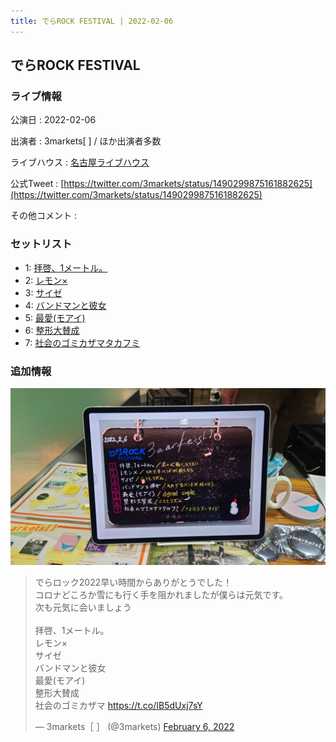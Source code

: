 ```yaml
---
title: でらROCK FESTIVAL | 2022-02-06
---
```

## でらROCK FESTIVAL

### ライブ情報

公演日
:    2022-02-06

出演者
:    3markets[ ] / ほか出演者多数

ライブハウス
:    [名古屋ライブハウス](livehouse029.html)

公式Tweet
:    [https://twitter.com/3markets/status/1490299875161882625](https://twitter.com/3markets/status/1490299875161882625)

その他コメント
:    

### セットリスト

*  1: [拝啓、1メートル。](song010.html)
*  2: [レモン×](song003.html)
*  3: [サイゼ](song004.html)
*  4: [バンドマンと彼女](song009.html)
*  5: [最愛(モアイ)](song014.html)
*  6: [整形大賛成](song005.html)
*  7: [社会のゴミカザマタカフミ](song002.html)


### 追加情報


<img src="images/008.jpg">

<blockquote class="twitter-tweet"><p lang="ja" dir="ltr">でらロック2022早い時間からありがとうでした！<br>コロナどころか雪にも行く手を阻かれましたが僕らは元気です。<br>次も元気に会いましょう<br><br>拝啓、1メートル。<br>レモン×<br>サイゼ<br>バンドマンと彼女<br>最愛(モアイ)<br>整形大賛成<br>社会のゴミカザマ <a href="https://t.co/IB5dUxj7sY">https://t.co/IB5dUxj7sY</a></p>&mdash; 3markets［ ］ (@3markets) <a href="https://twitter.com/3markets/status/1490299875161882625?ref_src=twsrc%5Etfw">February 6, 2022</a></blockquote>
<script async src="https://platform.twitter.com/widgets.js" charset="utf-8"></script>


